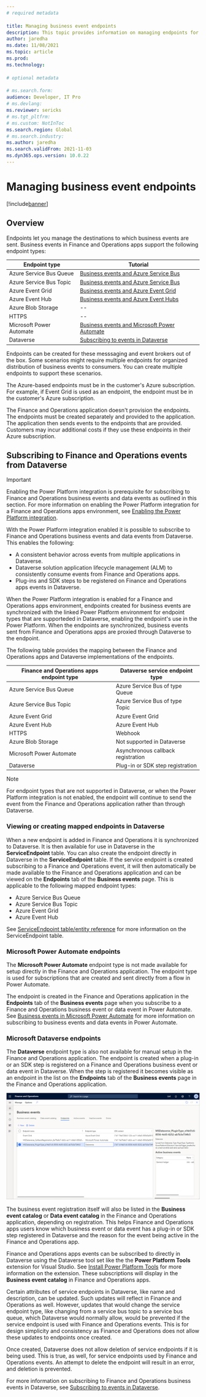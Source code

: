 ```yaml
---
# required metadata

title: Managing business event endpoints
description: This topic provides information on managing endpoints for Finance and Operations apps business events.
author: jaredha
ms.date: 11/08/2021
ms.topic: article
ms.prod:
ms.technology: 

# optional metadata

# ms.search.form:
audience: Developer, IT Pro
# ms.devlang: 
ms.reviewer: sericks
# ms.tgt_pltfrm: 
# ms.custom: NotInToc
ms.search.region: Global
# ms.search.industry:
ms.author: jaredha
ms.search.validFrom: 2021-11-03
ms.dyn365.ops.version: 10.0.22
---
```


# Managing business event endpoints
[!include[banner](../includes/banner.md)]

## Overview
Endpoints let you manage the destinations to which business events are sent. Business events in Finance and Operations apps support the following endpoint types:

| Endpoint type | Tutorial |
| ------------- | -------- |
| Azure Service Bus Queue | [Business events and Azure Service Bus](how-to/how-to-servicebus-queue.md) |
| Azure Service Bus Topic | [Business events and Azure Service Bus](how-to/how-to-servicebus.md) |
| Azure Event Grid | [Business events and Azure Event Grid](how-to/how-to-eventgrid.md) |
| Azure Event Hub | [Business events and Azure Event Hubs](how-to/event-hub.md)  |
| Azure Blob Storage | -- |
| HTTPS | -- |
| Microsoft Power Automate | [Business events and Microsoft Power Automate](how-to/how-to-flow.md) |
| Dataverse | [Subscribing to events in Dataverse](how-to/how-to-dataverse-events.md) |

Endpoints can be created for these messsaging and event brokers out of the box. Some scenarios might require multiple endpoints for organized distribution of business events to consumers. You can create multiple endpoints to support these scenarios.

The Azure-based endpoints must be in the customer's Azure subscription. For example, if Event Grid is used as an endpoint, the endpoint must be in the customer's Azure subscription.

The Finance and Operations application doesn't provision the endpoints. The endpoints must be created separately and provided to the application. The application then sends events to the endpoints that are provided. Customers may incur additional costs if they use these endpoints in their Azure subscription.

## Subscribing to Finance and Operations events from Dataverse

> [!IMPORTANT]
> Enabling the Power Platform integration is prerequisite for subscribing to Finance and Operations business events and data events as outlined in this section. For more information on enabling the Power Platform integration for a Finance and Operations apps environment, see [Enabling the Power Platform integration](../power-platform/enable-power-platform-integration.md).

With the Power Platform integration enabled it is possible to subscribe to Finance and Operations business events and data events from Dataverse. This enables the following:

  - A consistent behavior across events from multiple applications in Dataverse.
  - Dataverse solution application lifecycle management (ALM) to consistently consume events from Finance and Operations apps.
  - Plug-ins and SDK steps to be registered on Finance and Operations apps events in Dataverse.

When the Power Platform integration is enabled for a Finance and Operations apps environment, endpoints created for business events are synchronized with the linked Power Platform environment for endpoint types that are supporteded in Dataverse, enabling the endpoint's use in the Power Platform. When the endpoints are synchronized, business events sent from Finance and Operations apps are proxied through Dataverse to the endpoint.

The following table provides the mapping between the Finance and Operations apps and Dataverse implementations of the endpoints.

| Finance and Operations apps endpoint type | Dataverse service endpoint type | 
| ----------------------------------------- | ------------------------------- |
| Azure Service Bus Queue                   | Azure Service Bus of type Queue | 
| Azure Service Bus Topic                   | Azure Service Bus of type Topic |
| Azure Event Grid                          | Azure Event Grid                |
| Azure Event Hub                           | Azure Event Hub                 |
| HTTPS                                     | Webhook                         |
| Azure Blob Storage                        | Not supported in Dataverse     |
| Microsoft Power Automate                  | Asynchronous callback registration |
| Dataverse                                 | Plug-in or SDK step registration |

> [!NOTE]
> For endpoint types that are not supported in Dataverse, or when the Power Platform integration is not enabled, the endpoint will continue to send the event from the Finance and Operations application rather than through Dataverse.

### Viewing or creating mapped endpoints in Dataverse

When a new endpoint is added in Finance and Operations it is synchronized to Dataverse. It is then available for use in Dataverse in the **ServiceEndpoint** table. You can also create the endpoint directly in Dataverse in the **ServiceEndpoint** table. If the service endpoint is created subscribing to a Finance and Operations event, it will then automatically be made available to the Finance and Operations application and can be viewed on the **Endpoints** tab of the **Business events** page. This is applicable to the following mapped endpoint types:

- Azure Service Bus Queue
- Azure Service Bus Topic
- Azure Event Grid
- Azure Event Hub

See [ServiceEndpoint table/entity reference](/powerapps/developer/data-platform/reference/entities/serviceendpoint) for more information on the ServiceEndpoint table.

### Microsoft Power Automate endpoints

The **Microsoft Power Automate** endpoint type is not made available for setup directly in the Finance and Operations application. The endpoint type is used for subscriptions that are created and sent directly from a flow in Power Automate. 

The endpoint is created in the Finance and Operations application in the **Endpoints** tab of the **Business events** page when you subscribe to a Finance and Operations business event or data event in Power Automate. See [Business events in Microsoft Power Automate](/business-events-flow) for more information on subscribing to business events and data events in Power Automate.

### Microsoft Dataverse endpoints

The **Dataverse** endpoint type is also not available for manual setup in the Finance and Operations application. The endpoint is created when a plug-in or an SDK step is registered on a Finance and Operations business event or data event in Dataverse. When the step is registered it becomes visible as an endpoint in the list on the **Endpoints** tab of the **Business events** page in the Finance and Operations application. 

![Business events Dataverse endpoint type in Finance and Operations](../media/businessevents_DataverseEndpoint.png)

The business event registration itself will also be listed in the **Business event catalog** or **Data event catalog** in the Finance and Operations application, depending on registration. This helps Finance and Operations apps users know which business event or data event has a plug-in or SDK step registered in Dataverse and the reason for the event being active in the Finance and Operations app.

Finance and Operations apps events can be subscribed to directly in Dataverse using the Dataverse tool set like the the **Power Platform Tools** extension for Visual Studio. See [Install Power Platform Tools](/powerapps/developer/data-platform/tools/devtools-install) for more information on the extension. These subscriptions will display in the **Business event catalog** in Finance and Operations apps.

Certain attributes of service endpoints in Dataverse, like name and description, can be updated. Such updates will reflect in Finance and Operations as well. However, updates that would change the service endpoint type, like changing from a service bus topic to a service bus queue, which Dataverse would normally allow, would be prevented if the service endpoint is used with Finance and Operations events. This is for design simplicity and consistency as Finance and Operations does not allow these updates to endpoints once created.

Once created, Dataverse does not allow deletion of service endpoints if it is being used. This is true, as well, for service endpoints used by Finance and Operations events. An attempt to delete the endpoint will result in an error, and deletion is prevented. 

For more information on subscribing to Finance and Operations business events in Dataverse, see [Subscribing to events in Dataverse](how-to/how-to-dataverse-events.md).
